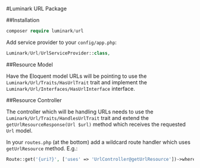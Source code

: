 #Luminark URL Package

##Installation

```php
composer require luminark/url
```

Add service provider to your `config/app.php`:

```php
Luminark/Url/UrlServiceProvider::class,
```

##Resource Model

Have the Eloquent model URLs will be pointing to use the `Luminark/Url/Traits/HasUrlTrait` trait and implement the `Luminark/Url/Interfaces/HasUrlInterface` interface.

##Resource Controller

The controller which will be handling URLs needs to use the `Luminark/Url/Traits/HandlesUrlTrait` trait and extend the `getUrlResourceResponse(Url $url)` method which receives the requested `Url` model.

In your `routes.php` (at the bottom) add a wildcard route handler which uses `getUrlResource` method. E.g.:

```php
Route::get('{uri?}', ['uses' => 'UrlController@getUrlResource'])->where('uri', '.*');
```
